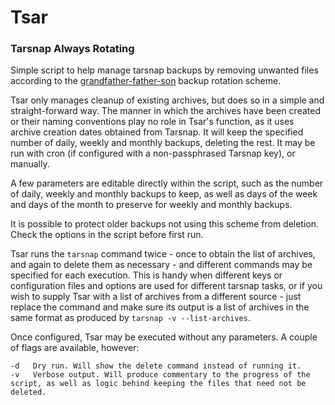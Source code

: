 # Tsar
### Tarsnap Always Rotating

Simple script to help manage tarsnap backups by removing unwanted files according to the [grandfather-father-son](https://en.wikipedia.org/wiki/Backup_rotation_scheme#Grandfather-father-son) backup rotation scheme.

Tsar only manages cleanup of existing archives, but does so in a simple and straight-forward way. The manner in which the archives have been created or their naming conventions play no role in Tsar's function, as it uses archive creation dates obtained from Tarsnap. It will keep the specified number of daily, weekly and monthly backups, deleting the rest. It may be run with cron (if configured with a non-passphrased Tarsnap key), or manually.

A few parameters are editable directly within the script, such as the number of daily, weekly and monthly backups to keep, as well as days of the week and days of the month to preserve for weekly and monthly backups.

It is possible to protect older backups not using this scheme from deletion. Check the options in the script before first run.

Tsar runs the `tarsnap` command twice - once to obtain the list of archives, and again to delete them as necessary - and different commands may be specified for each execution. This is handy when different keys or configuration files and options are used for different tarsnap tasks, or if you wish to supply Tsar with a list of archives from a different source - just replace the command and make sure its output is a list of archives in the same format as produced by `tarsnap -v --list-archives`.

Once configured, Tsar may be executed without any parameters. A couple of flags are available, however:
```
-d   Dry run. Will show the delete command instead of running it.
-v   Verbose output. Will produce commentary to the progress of the script, as well as logic behind keeping the files that need not be deleted.
```
